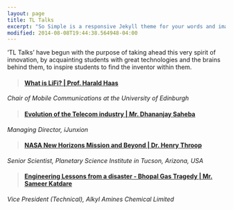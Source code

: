 ```yaml
---
layout: page
title: TL Talks
excerpt: "So Simple is a responsive Jekyll theme for your words and images."
modified: 2014-08-08T19:44:38.564948-04:00
---
```


‘TL Talks’ have begun with the purpose of taking ahead this very spirit of innovation, by acquainting students with great technologies and the brains behind them, to inspire students to find the inventor within them.

> ####  [What is LiFi? | Prof. Harald Haas](/tl_talks/harald_haas.md)
*Chair of Mobile Communications at the University of Edinburgh*

> ####  [Evolution of the Telecom industry | Mr. Dhananjay Saheba](/tl_talks/dhananjay_saheba.md)
*Managing Director, iJunxion*

> ####  [NASA New Horizons Mission and Beyond | Dr. Henry Throop](/tl_talks/henry_throop.md)
*Senior Scientist, Planetary Science Institute in Tucson, Arizona, USA*

> ####  [Engineering Lessons from a disaster - Bhopal Gas Tragedy | Mr. Sameer Katdare](/tl_talks/sameer_katdare.md)
*Vice President (Technical), Alkyl Amines Chemical Limited*